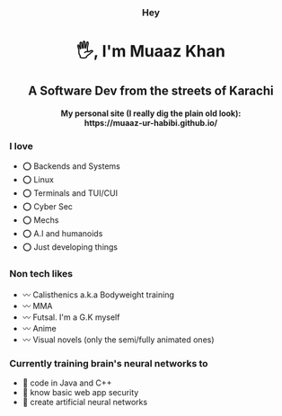 <h3 align="center">Hey</h3>
<h1 align="center">🖐, I'm Muaaz Khan</h1>
<h2 align="center">A Software Dev from the streets of Karachi</h2>
<h4 align="center">My personal site (I really dig the plain old look):<br>https://muaaz-ur-habibi.github.io/</h4>
  
<h3>I love</h3>
<ul>
  <li>⭕ Backends and Systems</li>
  <li>⭕ Linux</li>
  <li>⭕ Terminals and TUI/CUI</li>
  <li>⭕ Cyber Sec</li>
  <li>⭕ Mechs</li>
  <li>⭕ A.I and humanoids</li>
  <li>⭕ Just developing things</li>
</ul>
<h3>Non tech likes</h3>
<ul>
  <li>〰 Calisthenics a.k.a Bodyweight training</li>
  <li>〰 MMA</li>
  <li>〰 Futsal. I'm a G.K myself</li>
  <li>〰 Anime</li>
  <li>〰 Visual novels (only the semi/fully animated ones)</li>
</ul>
<h3>Currently training brain's neural networks to</h3>
<ul>
  <li>💨 code in Java and C++</li>
  <li>💨 know basic web app security</li>
  <li>💨 create artificial neural networks</li>
</ul>
